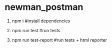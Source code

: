 # newman_postman

1. npm i 
#install dependencies

2. npm run test 
#run tests

3. npm run test-report 
#run tests + html reporter

